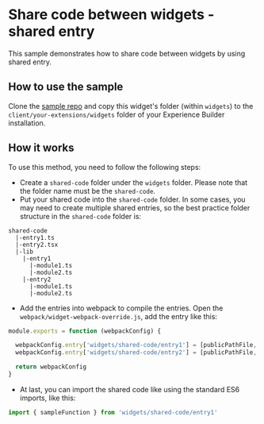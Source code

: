 # Share code between widgets - shared entry

This sample demonstrates how to share code between widgets by using shared entry.

## How to use the sample
Clone the [sample repo](https://github.com/esri/arcgis-experience-builder-sdk-resources) and copy this widget's folder (within `widgets`) to the `client/your-extensions/widgets` folder of your Experience Builder installation.

## How it works
To use this method, you need to follow the following steps:
* Create a `shared-code` folder under the `widgets` folder. Please note that the folder name must be the `shared-code`.
* Put your shared code into the `shared-code` folder. In some cases, you may need to create multiple shared entries, so the best practice folder structure in the `shared-code` folder is:
```
shared-code
  |-entry1.ts
  |-entry2.tsx
  |-lib
    |-entry1
      |-module1.ts
      |-module2.ts
    |-entry2
      |-module1.ts
      |-module2.ts
```
* Add the entries into webpack to compile the entries. Open the `webpack/widget-webpack-override.js`, add the entry like this:
```javascript
module.exports = function (webpackConfig) {

  webpackConfig.entry['widgets/shared-code/entry1'] = [publicPathFile, path.join(basePath, 'extensions/widgets/shared-code/entry1.ts')]
  webpackConfig.entry['widgets/shared-code/entry2'] = [publicPathFile, path.join(basePath, 'extensions/widgets/shared-code/entry2.ts')]

  return webpackConfig
}
```
* At last, you can import the shared code like using the standard ES6 imports, like this:
```typescript
import { sampleFunction } from 'widgets/shared-code/entry1'
```